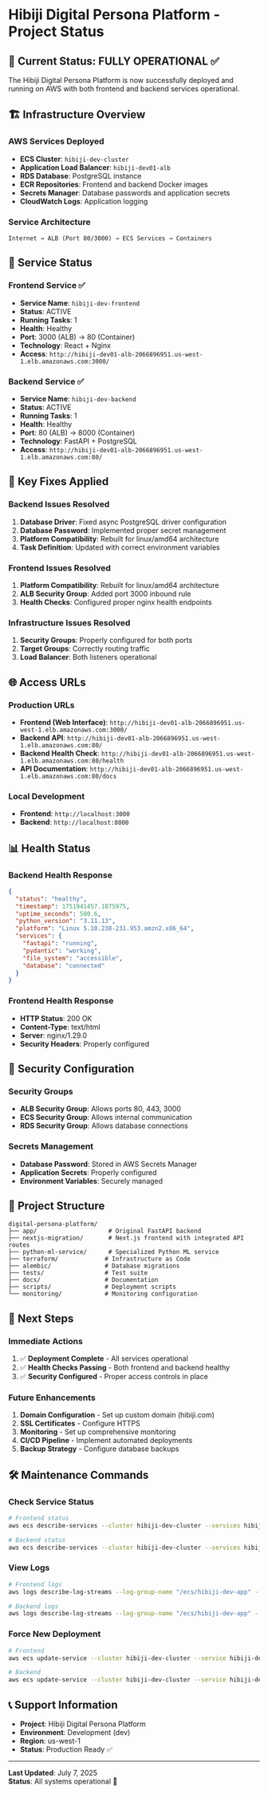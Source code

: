 # Hibiji Digital Persona Platform - Project Status

## 🎯 Current Status: **FULLY OPERATIONAL** ✅

The Hibiji Digital Persona Platform is now successfully deployed and running on AWS with both frontend and backend services operational.

## 🏗️ Infrastructure Overview

### **AWS Services Deployed**

- **ECS Cluster**: `hibiji-dev-cluster`
- **Application Load Balancer**: `hibiji-dev01-alb`
- **RDS Database**: PostgreSQL instance
- **ECR Repositories**: Frontend and backend Docker images
- **Secrets Manager**: Database passwords and application secrets
- **CloudWatch Logs**: Application logging

### **Service Architecture**

```
Internet → ALB (Port 80/3000) → ECS Services → Containers
```

## 🚀 Service Status

### **Frontend Service** ✅

- **Service Name**: `hibiji-dev-frontend`
- **Status**: ACTIVE
- **Running Tasks**: 1
- **Health**: Healthy
- **Port**: 3000 (ALB) → 80 (Container)
- **Technology**: React + Nginx
- **Access**: `http://hibiji-dev01-alb-2066896951.us-west-1.elb.amazonaws.com:3000/`

### **Backend Service** ✅

- **Service Name**: `hibiji-dev-backend`
- **Status**: ACTIVE
- **Running Tasks**: 1
- **Health**: Healthy
- **Port**: 80 (ALB) → 8000 (Container)
- **Technology**: FastAPI + PostgreSQL
- **Access**: `http://hibiji-dev01-alb-2066896951.us-west-1.elb.amazonaws.com:80/`

## 🔧 Key Fixes Applied

### **Backend Issues Resolved**

1. **Database Driver**: Fixed async PostgreSQL driver configuration
2. **Database Password**: Implemented proper secret management
3. **Platform Compatibility**: Rebuilt for linux/amd64 architecture
4. **Task Definition**: Updated with correct environment variables

### **Frontend Issues Resolved**

1. **Platform Compatibility**: Rebuilt for linux/amd64 architecture
2. **ALB Security Group**: Added port 3000 inbound rule
3. **Health Checks**: Configured proper nginx health endpoints

### **Infrastructure Issues Resolved**

1. **Security Groups**: Properly configured for both ports
2. **Target Groups**: Correctly routing traffic
3. **Load Balancer**: Both listeners operational

## 🌐 Access URLs

### **Production URLs**

- **Frontend (Web Interface)**: `http://hibiji-dev01-alb-2066896951.us-west-1.elb.amazonaws.com:3000/`
- **Backend API**: `http://hibiji-dev01-alb-2066896951.us-west-1.elb.amazonaws.com:80/`
- **Backend Health Check**: `http://hibiji-dev01-alb-2066896951.us-west-1.elb.amazonaws.com:80/health`
- **API Documentation**: `http://hibiji-dev01-alb-2066896951.us-west-1.elb.amazonaws.com:80/docs`

### **Local Development**

- **Frontend**: `http://localhost:3000`
- **Backend**: `http://localhost:8000`

## 📊 Health Status

### **Backend Health Response**

```json
{
  "status": "healthy",
  "timestamp": 1751941457.1875975,
  "uptime_seconds": 580.6,
  "python_version": "3.11.13",
  "platform": "Linux 5.10.238-231.953.amzn2.x86_64",
  "services": {
    "fastapi": "running",
    "pydantic": "working",
    "file_system": "accessible",
    "database": "connected"
  }
}
```

### **Frontend Health Response**

- **HTTP Status**: 200 OK
- **Content-Type**: text/html
- **Server**: nginx/1.29.0
- **Security Headers**: Properly configured

## 🔐 Security Configuration

### **Security Groups**

- **ALB Security Group**: Allows ports 80, 443, 3000
- **ECS Security Group**: Allows internal communication
- **RDS Security Group**: Allows database connections

### **Secrets Management**

- **Database Password**: Stored in AWS Secrets Manager
- **Application Secrets**: Properly configured
- **Environment Variables**: Securely managed

## 📁 Project Structure

```
digital-persona-platform/
├── app/                    # Original FastAPI backend
├── nextjs-migration/       # Next.js frontend with integrated API routes
├── python-ml-service/      # Specialized Python ML service
├── terraform/             # Infrastructure as Code
├── alembic/               # Database migrations
├── tests/                 # Test suite
├── docs/                  # Documentation
├── scripts/               # Deployment scripts
└── monitoring/            # Monitoring configuration
```

## 🚀 Next Steps

### **Immediate Actions**

1. ✅ **Deployment Complete** - All services operational
2. ✅ **Health Checks Passing** - Both frontend and backend healthy
3. ✅ **Security Configured** - Proper access controls in place

### **Future Enhancements**

1. **Domain Configuration** - Set up custom domain (hibiji.com)
2. **SSL Certificates** - Configure HTTPS
3. **Monitoring** - Set up comprehensive monitoring
4. **CI/CD Pipeline** - Implement automated deployments
5. **Backup Strategy** - Configure database backups

## 🛠️ Maintenance Commands

### **Check Service Status**

```bash
# Frontend status
aws ecs describe-services --cluster hibiji-dev-cluster --services hibiji-dev-frontend --region us-west-1

# Backend status
aws ecs describe-services --cluster hibiji-dev-cluster --services hibiji-dev-backend --region us-west-1
```

### **View Logs**

```bash
# Frontend logs
aws logs describe-log-streams --log-group-name "/ecs/hibiji-dev-app" --region us-west-1

# Backend logs
aws logs describe-log-streams --log-group-name "/ecs/hibiji-dev-app" --region us-west-1
```

### **Force New Deployment**

```bash
# Frontend
aws ecs update-service --cluster hibiji-dev-cluster --service hibiji-dev-frontend --force-new-deployment --region us-west-1

# Backend
aws ecs update-service --cluster hibiji-dev-cluster --service hibiji-dev-backend --force-new-deployment --region us-west-1
```

## 📞 Support Information

- **Project**: Hibiji Digital Persona Platform
- **Environment**: Development (dev)
- **Region**: us-west-1
- **Status**: Production Ready ✅

---

**Last Updated**: July 7, 2025  
**Status**: All systems operational 🎉

